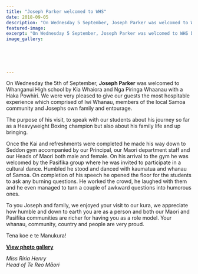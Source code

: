 ```yaml
---
title: "Joseph Parker welcomed to WHS"
date: 2018-09-05
description: "On Wednesday 5 September, Joseph Parker was welcomed to WHS by Kia Whaiora & Nga Piringa Whaanau..."
featured-image: 
excerpt: "On Wednesday 5 September, Joseph Parker was welcomed to WHS by Kia Whaiora & Nga Piringa Whaanau with a Haka Powhiri."
image_gallery:
	
	
	
	
	
---
```


<p>On Wednesday the 5th of September, <strong>Joseph Parker</strong> was welcomed to Whanganui High school by Kia Whaiora and Nga Piringa Whaanau with a Haka Powhiri.&nbsp;We were very pleased to give our guests the most hospitable experience which comprised of Iwi Whanau, members of&nbsp;the local Samoa community and Josephs own family and entourage.</p>
<p><span>The purpose of his visit, to speak with our students about his journey so far as a Heavyweight Boxing champion but also about his family life and up bringing.&nbsp;</span>&nbsp;</p>
<p><span>Once the Kai and refreshments were completed he made his way down to Seddon gym accompanied by our Principal, our Maori department staff and our Heads of Maori both male and female. On his arrival to the gym he was welcomed by the Pasifika group where he was invited to participate in a cultural dance. Humbled he stood and danced with kaumatua and whanau of Samoa. On completion of his speech he opened the floor for the students to ask any burning questions. He worked the crowd, he laughed with them and he even managed to turn a couple of awkward questions into humorous ones.&nbsp;</span>&nbsp;</p>
<p><span>To you Joseph and family, we enjoyed your visit to our kura, we appreciate how humble and down to earth you are as a person and&nbsp;both our Maori and Pasifika communities are richer for having you as a role model. Your whanau, community, country and people are very proud.&nbsp;</span>&nbsp;</p>
<p><span>Tena koe e te Manukura!</span></p>
<p><strong><a href="http://www.whanganuihigh.school.nz/media/gallery">View photo gallery</a></strong></p>
<p><em>Miss Riria Henry<br />Head of Te Reo Māori</em></p>

